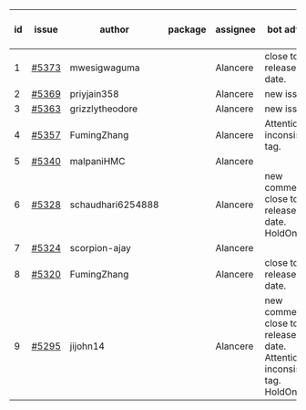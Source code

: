| id | issue | author | package | assignee | bot advice | created date of issue | target release date | date from target |
| ------ | ------ | ------ | ------ | ------ | ------ | ------ | ------ | :-----: |
| 1 | [#5373](https://github.com/Azure/sdk-release-request/issues/5373) | mwesigwaguma |  | Alancere | close to release date. | 07-24 | 07-26 | 0 |
| 2 | [#5369](https://github.com/Azure/sdk-release-request/issues/5369) | priyjain358 |  | Alancere | new issue. | 07-24 | 08-22 |  |
| 3 | [#5363](https://github.com/Azure/sdk-release-request/issues/5363) | grizzlytheodore |  | Alancere | new issue. | 07-18 | 08-23 |  |
| 4 | [#5357](https://github.com/Azure/sdk-release-request/issues/5357) | FumingZhang |  | Alancere | Attention to inconsistent tag. | 07-18 | 08-22 |  |
| 5 | [#5340](https://github.com/Azure/sdk-release-request/issues/5340) | malpaniHMC |  | Alancere |  | 07-18 | 08-23 |  |
| 6 | [#5328](https://github.com/Azure/sdk-release-request/issues/5328) | schaudhari6254888 |  | Alancere | new comment. close to release date. HoldOn. | 07-10 | 07-24 | -2 |
| 7 | [#5324](https://github.com/Azure/sdk-release-request/issues/5324) | scorpion-ajay |  | Alancere |  | 07-09 | 07-31 |  |
| 8 | [#5320](https://github.com/Azure/sdk-release-request/issues/5320) | FumingZhang |  | Alancere | close to release date. | 07-05 | 07-25 | -1 |
| 9 | [#5295](https://github.com/Azure/sdk-release-request/issues/5295) | jijohn14 |  | Alancere | new comment. close to release date. Attention to inconsistent tag. HoldOn. | 06-25 | 07-26 | 0 |
